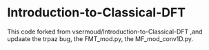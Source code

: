 # Introduction-to-Classical-DFT

This code forked from vsermoud/Introduction-to-Classical-DFT ,and updaate the trpaz bug, the FMT_mod.py, the MF_mod_conv1D.py.
